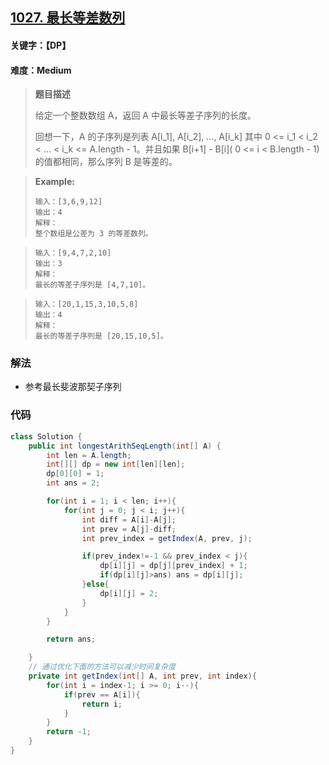 ## [1027. 最长等差数列](https://leetcode-cn.com/problems/longest-arithmetic-subsequence/)

#### 关键字：【DP】

#### 难度：Medium

> **题目描述**
>
> 给定一个整数数组 A，返回 A 中最长等差子序列的长度。
>
> 回想一下，A 的子序列是列表 A[i_1], A[i_2], ..., A[i_k] 其中 0 <= i_1 < i_2 < ... < i_k <= A.length - 1。并且如果 B[i+1] - B[i]( 0 <= i < B.length - 1) 的值都相同，那么序列 B 是等差的。
>

> 
>
> **Example:**
>
> ```
> 输入：[3,6,9,12]
> 输出：4
> 解释： 
> 整个数组是公差为 3 的等差数列。
> ```

> ```
> 输入：[9,4,7,2,10]
> 输出：3
> 解释：
> 最长的等差子序列是 [4,7,10]。
> ```

> ```
> 输入：[20,1,15,3,10,5,8]
> 输出：4
> 解释：
> 最长的等差子序列是 [20,15,10,5]。
> ```
>
> 

### 解法

- 参考最长斐波那契子序列

### 代码

```java
class Solution {
    public int longestArithSeqLength(int[] A) {
        int len = A.length;
        int[][] dp = new int[len][len];
        dp[0][0] = 1;
        int ans = 2;

        for(int i = 1; i < len; i++){
            for(int j = 0; j < i; j++){
                int diff = A[i]-A[j];
                int prev = A[j]-diff;
                int prev_index = getIndex(A, prev, j);

                if(prev_index!=-1 && prev_index < j){
                    dp[i][j] = dp[j][prev_index] + 1;
                    if(dp[i][j]>ans) ans = dp[i][j];
                }else{
                    dp[i][j] = 2;
                }
            }
        }

        return ans;

    }
    // 通过优化下面的方法可以减少时间复杂度
    private int getIndex(int[] A, int prev, int index){
        for(int i = index-1; i >= 0; i--){
            if(prev == A[i]){
                return i;
            }
        }
        return -1;
    }
}
```
